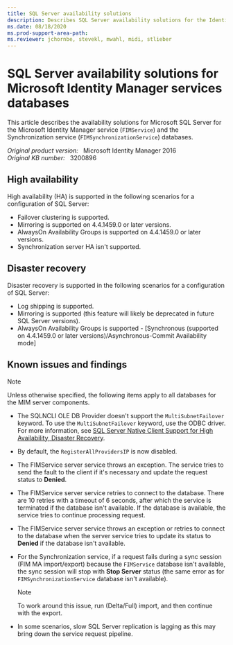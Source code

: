 ```yaml
---
title: SQL Server availability solutions
description: Describes SQL Server availability solutions for the Identity Manager service (FIMService) and the Synchronization service (FIMSynchronizationService) databases.
ms.date: 08/18/2020
ms.prod-support-area-path: 
ms.reviewer: jchornbe, stevekl, mwahl, midi, stlieber
---
```

# SQL Server availability solutions for Microsoft Identity Manager services databases

This article describes the availability solutions for Microsoft SQL Server for the Microsoft Identity Manager service (`FIMService`) and the Synchronization service (`FIMSynchronizationService`) databases.

_Original product version:_ &nbsp; Microsoft Identity Manager 2016  
_Original KB number:_ &nbsp; 3200896

## High availability

High availability (HA) is supported in the following scenarios for a configuration of SQL Server:

- Failover clustering is supported.
- Mirroring is supported on 4.4.1459.0 or later versions.
- AlwaysOn Availability Groups is supported on 4.4.1459.0 or later versions.
- Synchronization server HA isn't supported.

## Disaster recovery

Disaster recovery is supported in the following scenarios for a configuration of SQL Server:

- Log shipping is supported.
- Mirroring is supported (this feature will likely be deprecated in future SQL Server versions).
- AlwaysOn Availability Groups is supported - [Synchronous (supported on 4.4.1459.0 or later versions)/Asynchronous-Commit Availability mode]  

## Known issues and findings

> [!NOTE]
> Unless otherwise specified, the following items apply to all databases for the MIM server components.

- The SQLNCLI OLE DB Provider doesn't support the `MultiSubnetFailover` keyword. To use the `MultiSubnetFailover` keyword, use the ODBC driver. For more information, see [SQL Server Native Client Support for High Availability, Disaster Recovery](/sql/relational-databases/native-client/features/sql-server-native-client-support-for-high-availability-disaster-recovery?view=sql-server-ver15).

- By default, the `RegisterAllProvidersIP` is now disabled.

- The FIMService server service throws an exception. The service tries to send the fault to the client if it's necessary and update the request status to **Denied**.

- The FIMService server service retries to connect to the database. There are 10 retries with a timeout of 6 seconds, after which the service is terminated if the database isn't available. If the database is available, the service tries to continue processing request.

- The FIMService server service throws an exception or retries to connect to the database when the server service tries to update its status to **Denied** if the database isn't available.

- For the Synchronization service, if a request fails during a sync session (FIM MA import/export) because the `FIMService` database isn't available, the sync session will stop with **Stop Server** status (the same error as for `FIMSynchronizationService` database isn't available).

    > [!NOTE]
    > To work around this issue, run (Delta/Full) import, and then continue with the export.

- In some scenarios, slow SQL Server replication is lagging as this may bring down the service request pipeline.
